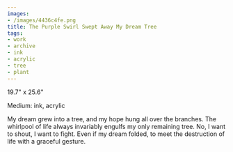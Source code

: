 ```yaml
---
images:
- /images/4436c4fe.png
title: The Purple Swirl Swept Away My Dream Tree
tags:
- work
- archive
- ink
- acrylic
- tree
- plant
---
```

19.7" x 25.6"

Medium: ink, acrylic

My dream grew into a tree, and my hope hung all over the branches. The whirlpool of life always invariably engulfs my only remaining tree. No, I want to shout, I want to fight. Even if my dream folded, to meet the destruction of life with a graceful gesture.

